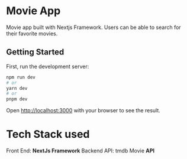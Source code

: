 # Movie App 
Movie app built with Nextjs Framework. Users can be able to search for their favorite movies.


## Getting Started

First, run the development server:

```bash
npm run dev
# or
yarn dev
# or
pnpm dev
```

Open [http://localhost:3000](http://localhost:3000) with your browser to see the result.


# Tech Stack used
Front End: __NextJs Framework__
Backend API: tmdb Movie __API__
